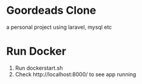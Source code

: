 
# Goordeads Clone 

a personal project using laravel, mysql etc


# Run Docker
1. Run dockerstart.sh
2. Check http://localhost:8000/ to see app running